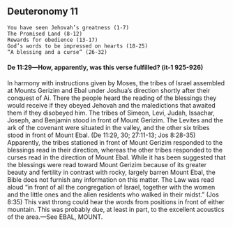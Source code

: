 ## Deuteronomy 11

```
You have seen Jehovah’s greatness (1-7)
The Promised Land (8-12)
Rewards for obedience (13-17)
God’s words to be impressed on hearts (18-25)
“A blessing and a curse” (26-32)
```

#### De 11:29​—How, apparently, was this verse fulfilled? (it-1 925-926)

In harmony with instructions given by Moses, the tribes of Israel assembled at Mounts Gerizim and Ebal under Joshua’s direction shortly after their conquest of Ai. There the people heard the reading of the blessings they would receive if they obeyed Jehovah and the maledictions that awaited them if they disobeyed him. The tribes of Simeon, Levi, Judah, Issachar, Joseph, and Benjamin stood in front of Mount Gerizim. The Levites and the ark of the covenant were situated in the valley, and the other six tribes stood in front of Mount Ebal. (De 11:29, 30; 27:11-13; Jos 8:28-35) Apparently, the tribes stationed in front of Mount Gerizim responded to the blessings read in their direction, whereas the other tribes responded to the curses read in the direction of Mount Ebal. While it has been suggested that the blessings were read toward Mount Gerizim because of its greater beauty and fertility in contrast with rocky, largely barren Mount Ebal, the Bible does not furnish any information on this matter. The Law was read aloud “in front of  all the congregation of Israel, together with the women and the little ones and the alien residents who walked in their midst.” (Jos 8:35) This vast throng could hear the words from positions in front of either mountain. This was probably due, at least in part, to the excellent acoustics of the area.​—See EBAL, MOUNT.
